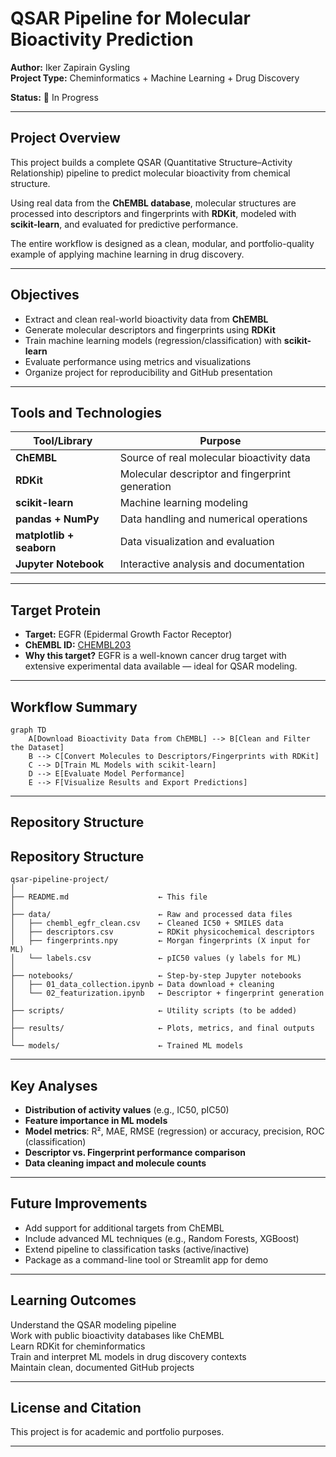 # QSAR Pipeline for Molecular Bioactivity Prediction

**Author:** Iker Zapirain Gysling  
**Project Type:** Cheminformatics + Machine Learning + Drug Discovery  

**Status:** 🚧 In Progress  

---

## Project Overview

This project builds a complete QSAR (Quantitative Structure–Activity Relationship) pipeline to predict molecular bioactivity from chemical structure. 

Using real data from the **ChEMBL database**, molecular structures are processed into descriptors and fingerprints with **RDKit**, modeled with **scikit-learn**, and evaluated for predictive performance.

The entire workflow is designed as a clean, modular, and portfolio-quality example of applying machine learning in drug discovery.

---

## Objectives

- Extract and clean real-world bioactivity data from **ChEMBL**
- Generate molecular descriptors and fingerprints using **RDKit**
- Train machine learning models (regression/classification) with **scikit-learn**
- Evaluate performance using metrics and visualizations
- Organize project for reproducibility and GitHub presentation

---

## Tools and Technologies

| Tool/Library         | Purpose                                      |
|----------------------|----------------------------------------------|
| **ChEMBL**           | Source of real molecular bioactivity data    |
| **RDKit**            | Molecular descriptor and fingerprint generation |
| **scikit-learn**     | Machine learning modeling                    |
| **pandas + NumPy**   | Data handling and numerical operations       |
| **matplotlib + seaborn** | Data visualization and evaluation       |
| **Jupyter Notebook** | Interactive analysis and documentation       |

---

## Target Protein

- **Target:** EGFR (Epidermal Growth Factor Receptor)  
- **ChEMBL ID:** [CHEMBL203](https://www.ebi.ac.uk/chembl/target_report_card/CHEMBL203/)
- **Why this target?** EGFR is a well-known cancer drug target with extensive experimental data available — ideal for QSAR modeling.

---

## Workflow Summary

```mermaid
graph TD
    A[Download Bioactivity Data from ChEMBL] --> B[Clean and Filter the Dataset]
    B --> C[Convert Molecules to Descriptors/Fingerprints with RDKit]
    C --> D[Train ML Models with scikit-learn]
    D --> E[Evaluate Model Performance]
    E --> F[Visualize Results and Export Predictions] 
```

---

## Repository Structure

## Repository Structure

```text
qsar-pipeline-project/
│
├── README.md                    ← This file
│
├── data/                        ← Raw and processed data files
│   ├── chembl_egfr_clean.csv    ← Cleaned IC50 + SMILES data
│   ├── descriptors.csv          ← RDKit physicochemical descriptors
│   ├── fingerprints.npy         ← Morgan fingerprints (X input for ML)
│   └── labels.csv               ← pIC50 values (y labels for ML)
│
├── notebooks/                   ← Step-by-step Jupyter notebooks
│   ├── 01_data_collection.ipynb ← Data download + cleaning
│   └── 02_featurization.ipynb   ← Descriptor + fingerprint generation
│
├── scripts/                     ← Utility scripts (to be added)
│
├── results/                     ← Plots, metrics, and final outputs
│
└── models/                      ← Trained ML models
```

---

## Key Analyses

- **Distribution of activity values** (e.g., IC50, pIC50)
- **Feature importance in ML models**
- **Model metrics**: R², MAE, RMSE (regression) or accuracy, precision, ROC (classification)
- **Descriptor vs. Fingerprint performance comparison**
- **Data cleaning impact and molecule counts**

---

## Future Improvements

- Add support for additional targets from ChEMBL
- Include advanced ML techniques (e.g., Random Forests, XGBoost)
- Extend pipeline to classification tasks (active/inactive)
- Package as a command-line tool or Streamlit app for demo

---

## Learning Outcomes

Understand the QSAR modeling pipeline  
Work with public bioactivity databases like ChEMBL  
Learn RDKit for cheminformatics  
Train and interpret ML models in drug discovery contexts  
Maintain clean, documented GitHub projects  

---

## License and Citation

This project is for academic and portfolio purposes.  

---
